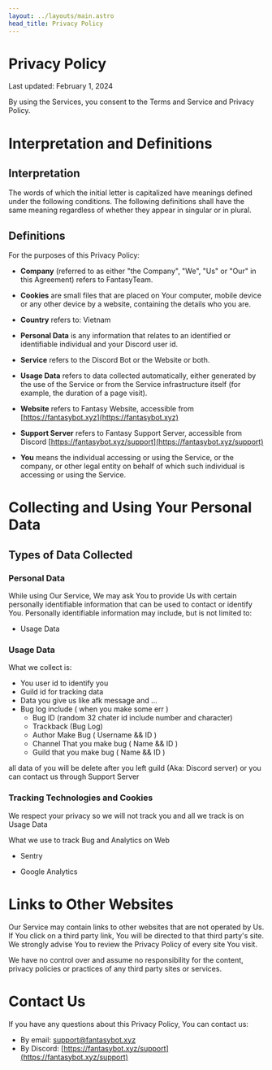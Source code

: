 ```yaml
---
layout: ../layouts/main.astro
head_title: Privacy Policy
---
```

# Privacy Policy

Last updated: February 1, 2024

By using the Services, you consent to the Terms and Service and Privacy Policy.

# Interpretation and Definitions

## Interpretation

The words of which the initial letter is capitalized have meanings defined under the following conditions. The following definitions shall have the same meaning regardless of whether they appear in singular or in plural.

## Definitions

For the purposes of this Privacy Policy:

- __Company__ (referred to as either "the Company", "We", "Us" or "Our" in this Agreement) refers to FantasyTeam.

- __Cookies__ are small files that are placed on Your computer, mobile device or any other device by a website, containing the details who you are.

- __Country__ refers to:  Vietnam

- __Personal Data__ is any information that relates to an identified or identifiable individual and your Discord user id.

- __Service__ refers to the Discord Bot or the Website or both.

- __Usage Data__ refers to data collected automatically, either generated by the use of the Service or from the Service infrastructure itself (for example, the duration of a page visit).

- __Website__ refers to Fantasy Website, accessible from [https://fantasybot.xyz](https://fantasybot.xyz)

- __Support Server__ refers to Fantasy Support Server, accessible from Discord [https://fantasybot.xyz/support](https://fantasybot.xyz/support)

- __You__ means the individual accessing or using the Service, or the company, or other legal entity on behalf of which such individual is accessing or using the Service.



# Collecting and Using Your Personal Data

## Types of Data Collected

### Personal Data

While using Our Service, We may ask You to provide Us with certain personally identifiable information that can be used to contact or identify You. Personally identifiable information may include, but is not limited to:


- Usage Data



### Usage Data

What we collect is:
 - You user id to identify you
 - Guild id for tracking data
 - Data you give us like afk message and ...
 - Bug log include ( when you make some err )
	- Bug ID (random 32 chater id include number and character)
	- Trackback (Bug Log)
	- Author Make Bug ( Username && ID )
	- Channel That you make bug ( Name && ID )
	- Guild that you make bug ( Name && ID )

all data of you will be delete after you left guild (Aka: Discord server) or you can contact us through Support Server


### Tracking Technologies and Cookies

We respect your privacy so we will not track you and all we track is on Usage Data

What we use to track Bug and Analytics on Web

- Sentry

- Google Analytics

# Links to Other Websites

Our Service may contain links to other websites that are not operated by Us. If You click on a third party link, You will be directed to that third party's site. We strongly advise You to review the Privacy Policy of every site You visit.

We have no control over and assume no responsibility for the content, privacy policies or practices of any third party sites or services.

# Contact Us

If you have any questions about this Privacy Policy, You can contact us:


- By email: support@fantasybot.xyz
- By Discord: [https://fantasybot.xyz/support](https://fantasybot.xyz/support)